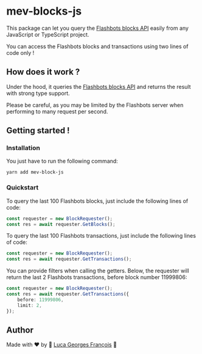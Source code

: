 # mev-blocks-js

This package can let you query the [Flashbots blocks API](https://blocks.flashbots.net/) easily from any JavaScript or TypeScript project.

You can access the Flashbots blocks and transactions using two lines of code only !

## How does it work ?

Under the hood, it queries the [Flashbots blocks API](https://blocks.flashbots.net/) and returns the result with strong type support.

Please be careful, as you may be limited by the Flashbots server when performing to many request per second.

## Getting started !

### Installation

You just have to run the following command:

```shell
yarn add mev-block-js
```

### Quickstart

To query the last 100 Flashbots blocks, just include the following lines of code:
````typescript
const requester = new BlockRequester();
const res = await requester.GetBlocks();
````

To query the last 100 Flashbots transactions, just include the following lines of code:
````typescript
const requester = new BlockRequester();
const res = await requester.GetTransactions();
````

You can provide filters when calling the getters. Below, the requester will return the last 2 Flashbots transactions, before block number 11999806:
````typescript
const requester = new BlockRequester();
const res = await requester.GetTransactions({
    before: 11999806,
    limit: 2,
});
````

## Author

Made with ❤️ by 🤖 [Luca Georges François](https://github.com/PtitLuca) 🤖
